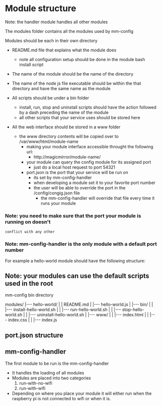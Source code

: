 # Module structure

Note: the handler module handles all other modules

The modules folder contains all the modules used by mm-config

Modules should be each in their own directory
- README.md file that explains what the module does
  - note all configuration setup should be done in the module bash 
    install script 
- The name of the module should be the name of the directory
- The name of the node js file executable should be within the
  that directory and have the same name as the module
- All scripts should be under a bin folder
  - install, run, stop and uninstall scripts should have the action followed by
    a dash preceding the name of the module
  - all other scripts that your service uses should be stored here

- All the web interface should be stored in a www folder
  - the www directory contents will be copied over to /var/www/html/module-name
    - making your module interface accessible throught the following url:
      - http://magicmirror/module-name/
    - your module can query the config module for its assigned port
      - just do a local host request to port 54321
    - port.json is the port that your service will be run on
      - its set by mm-config-handler
      - when developing a module set it to your favorite port number
      - the user will be able to override the port in the /config/congig.json
        file
        - the mm-config-handler will override that file every time it runs
          your module

### Note: you need to make sure that the port your module is running on doesn't
    conflict with any other
### Note: mm-config-handler is the only module with a default port number 
For example a hello-world module should have the following structure:

## Note: your modules can use the default scripts used in the root 
   mm-config bin directory

modules/
|--- hello-world/
|    | README.md
|    |--- hello-world.js
|    |--- bin/
|    |    |--- install-hello-world.sh
|    |    |--- run-hello-world.sh
|    |    |--- stop-hello-world.sh
|    |    |--- uninstall-hello-world.sh
|    |--- www/
|    |    |--- index.html
|    |    |--- index.css
|    |    |--- index.js

## port.json structure


## mm-config-handler

The first module to be run is the mm-config-handler
- It handles the loading of all modules
- Modules are placed into two categories
  1. run-with-no-wifi
  2. run-with-wifi
- Depending on where you place your module it will either run when the
  raspberry pi is not connected to wifi or when it is.

